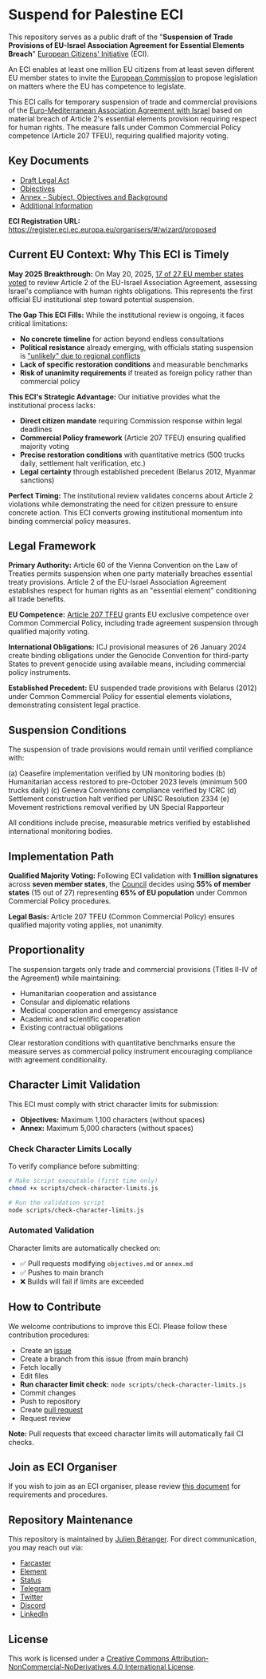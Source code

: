 # Suspend for Palestine ECI

This repository serves as a public draft of the "**Suspension of Trade Provisions of EU-Israel Association Agreement for Essential Elements Breach**" [European Citizens' Initiative](https://citizens-initiative.europa.eu/) (ECI). 

An ECI enables at least one million EU citizens from at least seven different EU member states to invite the [European Commission](https://commission.europa.eu/) to propose legislation on matters where the EU has competence to legislate.

This ECI calls for temporary suspension of trade and commercial provisions of the [Euro-Mediterranean Association Agreement with Israel](https://eeas.europa.eu/archives/delegations/israel/documents/eu_israel/asso_agree_en.pdf) based on material breach of Article 2's essential elements provision requiring respect for human rights. The measure falls under Common Commercial Policy competence (Article 207 TFEU), requiring qualified majority voting.

## Key Documents

- [Draft Legal Act](https://github.com/palestine-will-live/eci/blob/main/legal-act/draft-legal-act.md)
- [Objectives](https://github.com/palestine-will-live/eci/blob/main/objectives.md)
- [Annex - Subject, Objectives and Background](https://github.com/palestine-will-live/eci/blob/main/annex.md)
- [Additional Information](https://github.com/palestine-will-live/eci/blob/main/additional-information/additional-information.md)

**ECI Registration URL:** https://register.eci.ec.europa.eu/organisers/#/wizard/proposed

## Current EU Context: Why This ECI is Timely

**May 2025 Breakthrough:** On May 20, 2025, [17 of 27 EU member states voted](https://www.euronews.com/my-europe/2025/05/20/eu-to-review-its-trade-and-cooperation-with-israel-over-gaza-offensive) to review Article 2 of the EU-Israel Association Agreement, assessing Israel's compliance with human rights obligations. This represents the first official EU institutional step toward potential suspension.

**The Gap This ECI Fills:** While the institutional review is ongoing, it faces critical limitations:
- **No concrete timeline** for action beyond endless consultations
- **Political resistance** already emerging, with officials stating suspension is ["unlikely" due to regional conflicts](https://www.euronews.com/my-europe/2025/06/18/exclusive-iran-conflict-to-derail-eu-review-of-israeli-association-agreement)
- **Lack of specific restoration conditions** and measurable benchmarks
- **Risk of unanimity requirements** if treated as foreign policy rather than commercial policy

**This ECI's Strategic Advantage:** Our initiative provides what the institutional process lacks:
- **Direct citizen mandate** requiring Commission response within legal deadlines
- **Commercial Policy framework** (Article 207 TFEU) ensuring qualified majority voting
- **Precise restoration conditions** with quantitative metrics (500 trucks daily, settlement halt verification, etc.)
- **Legal certainty** through established precedent (Belarus 2012, Myanmar sanctions)

**Perfect Timing:** The institutional review validates concerns about Article 2 violations while demonstrating the need for citizen pressure to ensure concrete action. This ECI converts growing institutional momentum into binding commercial policy measures.

## Legal Framework

**Primary Authority:** Article 60 of the Vienna Convention on the Law of Treaties permits suspension when one party materially breaches essential treaty provisions. Article 2 of the EU-Israel Association Agreement establishes respect for human rights as an "essential element" conditioning all trade benefits.

**EU Competence:** [Article 207 TFEU](https://eur-lex.europa.eu/legal-content/EN/TXT/?uri=celex%3A12012E%2FTXT) grants EU exclusive competence over Common Commercial Policy, including trade agreement suspension through qualified majority voting.

**International Obligations:** ICJ provisional measures of 26 January 2024 create binding obligations under the Genocide Convention for third-party States to prevent genocide using available means, including commercial policy instruments.

**Established Precedent:** EU suspended trade provisions with Belarus (2012) under Common Commercial Policy for essential elements violations, demonstrating consistent legal practice.

## Suspension Conditions

The suspension of trade provisions would remain until verified compliance with:

(a) Ceasefire implementation verified by UN monitoring bodies
(b) Humanitarian access restored to pre-October 2023 levels (minimum 500 trucks daily)
(c) Geneva Conventions compliance verified by ICRC
(d) Settlement construction halt verified per UNSC Resolution 2334
(e) Movement restrictions removal verified by UN Special Rapporteur

All conditions include precise, measurable metrics verified by established international monitoring bodies.

## Implementation Path

**Qualified Majority Voting:** Following ECI validation with **1 million signatures** across **seven member states**, the [Council](https://www.consilium.europa.eu/) decides using **55% of member states** (15 out of 27) representing **65% of EU population** under Common Commercial Policy procedures.

**Legal Basis:** Article 207 TFEU (Common Commercial Policy) ensures qualified majority voting applies, not unanimity.

## Proportionality

The suspension targets only trade and commercial provisions (Titles II-IV of the Agreement) while maintaining:
- Humanitarian cooperation and assistance
- Consular and diplomatic relations  
- Medical cooperation and emergency assistance
- Academic and scientific cooperation
- Existing contractual obligations

Clear restoration conditions with quantitative benchmarks ensure the measure serves as commercial policy instrument encouraging compliance with agreement conditionality.

## Character Limit Validation

This ECI must comply with strict character limits for submission:
- **Objectives:** Maximum 1,100 characters (without spaces)
- **Annex:** Maximum 5,000 characters (without spaces)

### Check Character Limits Locally

To verify compliance before submitting:

```bash
# Make script executable (first time only)
chmod +x scripts/check-character-limits.js

# Run the validation script
node scripts/check-character-limits.js
```

### Automated Validation

Character limits are automatically checked on:
- ✅ Pull requests modifying `objectives.md` or `annex.md`
- ✅ Pushes to main branch
- ❌ Builds will fail if limits are exceeded

## How to Contribute

We welcome contributions to improve this ECI. Please follow these contribution procedures:

- Create an [issue](https://github.com/palestine-will-live/eci/issues)
- Create a branch from this issue (from main branch)
- Fetch locally
- Edit files
- **Run character limit check:** `node scripts/check-character-limits.js`
- Commit changes
- Push to repository
- Create [pull request](https://github.com/palestine-will-live/eci/pulls)
- Request review

**Note:** Pull requests that exceed character limits will automatically fail CI checks.

## Join as ECI Organiser

If you wish to join as an ECI organiser, please review [this document](https://github.com/palestine-will-live/eci/blob/main/organisers.md) for requirements and procedures.

## Repository Maintenance

This repository is maintained by [Julien Béranger](https://github.com/julienbrg). For direct communication, you may reach out via:

- [Farcaster](https://warpcast.com/julien-)
- [Element](https://matrix.to/#/@julienbrg:matrix.org)
- [Status](https://status.app/u/iwSACggKBkp1bGllbsOwIwSACggKBkp1bGllbs=#zQ3shmh1sbvE6qrGotuyNQB22XU5jTrZ2HFC8bA56d5kTS2fy)
- [Telegram](https://t.me/julienbrg)
- [Twitter](https://twitter.com/julienbrg)
- [Discord](https://discordapp.com/users/julienbrg)
- [LinkedIn](https://www.linkedin.com/in/julienberanger/)

## License

This work is licensed under a [Creative Commons Attribution-NonCommercial-NoDerivatives 4.0 International License](https://creativecommons.org/licenses/by-nc-nd/4.0/).